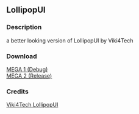## LollipopUI
### Description
a better looking version of LollipopUI by Viki4Tech

### Download
[MEGA 1 (Debug)](https://mega.nz/file/vZFH0Y5A#hvesH1ID2-jUtVi6eF6dSsxltC5OYkddezHNjTD8HRw)<br/>
[MEGA 2 (Release)](https://mega.nz/file/WQdRTCiT#rh2JPrbIkjKPXdoGhlqNluss_iCx-LqsTWQc1OFOAjk)

### Credits
[Viki4Tech LollipopUI](https://github.com/Viki4Tech/MaterialDesign)
